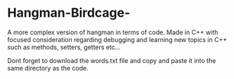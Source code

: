 # Hangman-Birdcage-
 A more complex version of hangman in terms of code. Made in C++ with focused consideration regarding debugging and learning new topics in C++ such as methods, setters, getters etc... 

Dont forget to download the words.txt file and copy and paste it into the same directory as the code.
